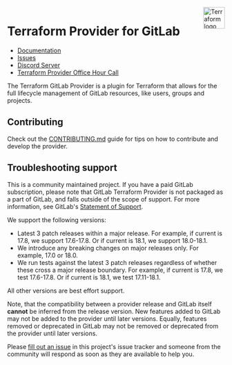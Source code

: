 <a href="https://terraform.io">
    <img src=".gitlab/terraform_logo.svg" alt="Terraform logo" title="Terraform" align="right" height="50" />
</a>

# Terraform Provider for GitLab

- [Documentation](https://www.terraform.io/docs/providers/gitlab/index.html)
- [Issues](https://gitlab.com/gitlab-org/terraform-provider-gitlab/issues)
- [Discord Server](https://discord.gg/gitlab)
- [Terraform Provider Office Hour Call](https://www.meetup.com/gitlab-virtual-meetups/events/291182840/)

The Terraform GitLab Provider is a plugin for Terraform that allows for the full lifecycle management of
GitLab resources, like users, groups and projects.

## Contributing

Check out the [CONTRIBUTING.md](/CONTRIBUTING.md) guide for tips on how to contribute and develop the provider.


## Troubleshooting support

This is a community maintained project. If you have a paid GitLab subscription, please note that GitLab Terraform Provider is not packaged as a part of GitLab, and falls outside of the scope of support. For more information, see GitLab's [Statement of Support](https://about.gitlab.com/support/statement-of-support.html).

We support the following versions:

- Latest 3 patch releases within a major release. For example, if current is 17.8, we support 17.6-17.8. Or if current is 18.1, we support 18.0-18.1.
- We introduce any breaking changes on major releases only. For example, 17.0 or 18.0.
- We run tests against the latest 3 patch releases regardless of whether these cross a major release boundary. For example, if current is 17.8, we test 17.6-17.8. Or if current is 18.1, we test 17.11-18.1.

All other versions are best effort support.

Note, that the compatibility between a provider release and GitLab itself **cannot** be inferred from the
release version. New features added to GitLab may not be added to the provider until later versions.
Equally, features removed or deprecated in GitLab may not be removed or deprecated from the provider until later versions.

Please [fill out an issue](https://gitlab.com/gitlab-org/terraform-provider-gitlab/-/issues) in this project's issue tracker and someone from the community will respond as soon as they are available to help you.

